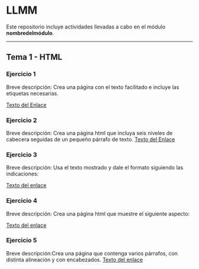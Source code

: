 # LLMM

Este repositorio incluye actividades llevadas a cabo en el módulo **nombredelmódulo**.

---

## Tema 1 - HTML

### Ejercicio 1
Breve descripción: Crea una página con el texto facilitado e incluye las etiquetas necesarias.


[Texto del Enlace](https://github.com/adrianortaaa/LLMM/blob/main/Ejercicio1.html)

### Ejercicio 2
Breve descripción: Crea una página html que incluya seis niveles de cabecera seguidas de un pequeño párrafo de texto.
[Texto del Enlace](https://github.com/adrianortaaa/LLMM/blob/main/Ejercicio2.html)

### Ejercicio 3
Breve descripción: Usa el texto mostrado y dale el formato siguiendo las indicaciones:

[Texto del enlace](https://github.com/adrianortaaa/LLMM/blob/main/Ejercicio3.html)

### Ejercicio 4
Breve descripción: Crea una página html que muestre el siguiente aspecto:

[Texto del enlace](https://github.com/adrianortaaa/LLMM/blob/main/Ejercicio4.html)


### Ejercicio 5
Breve descripción:Crea una página que contenga varios párrafos, con distinta alineación y con
encabezados.
[Texto del enlace](https://github.com/adrianortaaa/LLMM/blob/main/Ejercicio5.html)
